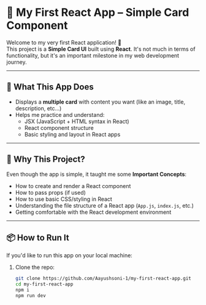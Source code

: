 # 📇 My First React App – Simple Card Component

Welcome to my very first React application! 🎉  
This project is a **Simple Card UI** built using **React**. It's not much in terms of functionality, but it's an important milestone in my web development journey.

---

## 🚀 What This App Does

- Displays a **multiple card** with content you want (like an image, title, description, etc...)
- Helps me practice and understand:
  - JSX (JavaScript + HTML syntax in React)
  - React component structure
  - Basic styling and layout in React apps

---

## 🧠 Why This Project?

Even though the app is simple, it taught me some **Important Concepts**:

- How to create and render a React component
- How to pass props (if used)
- How to use basic CSS/styling in React
- Understanding the file structure of a React app (`App.js`, `index.js`, etc.)
- Getting comfortable with the React development environment

---

## 📦 How to Run It

If you'd like to run this app on your local machine:

1. Clone the repo:
   ```bash
   git clone https://github.com/Aayushsoni-1/my-first-react-app.git
   cd my-first-react-app
   npm i
   npm run dev

